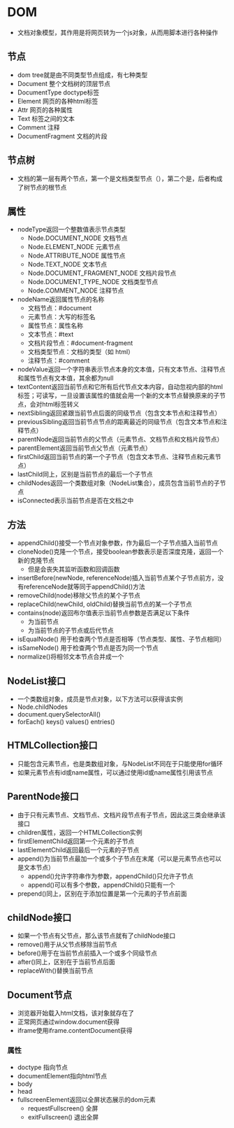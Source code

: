 # DOM
- 文档对象模型，其作用是将网页转为一个js对象，从而用脚本进行各种操作

## 节点
- dom tree就是由不同类型节点组成，有七种类型
- Document 整个文档树的顶层节点
- DocumentType doctype标签
- Element 网页的各种html标签
- Attr 网页的各种属性
- Text 标签之间的文本
- Comment 注释
- DocumentFragment 文档的片段

## 节点树
- 文档的第一层有两个节点，第一个是文档类型节点（<!doctype html>），第二个是<html>，后者构成了树节点的根节点

## 属性
- nodeType返回一个整数值表示节点类型
  - Node.DOCUMENT_NODE 文档节点
  - Node.ELEMENT_NODE 元素节点
  - Node.ATTRIBUTE_NODE 属性节点
  - Node.TEXT_NODE 文本节点
  - Node.DOCUMENT_FRAGMENT_NODE 文档片段节点
  - Node.DOCUMENT_TYPE_NODE 文档类型节点
  - Node.COMMENT_NODE 注释节点
- nodeName返回属性节点的名称
  - 文档节点：#document
  - 元素节点：大写的标签名
  - 属性节点：属性名称
  - 文本节点：#text
  - 文档片段节点：#document-fragment
  - 文档类型节点：文档的类型（如 html）
  - 注释节点：#comment
- nodeValue返回一个字符串表示节点本身的文本值，只有文本节点、注释节点和属性节点有文本值，其余都为null
- textContent返回当前节点和它所有后代节点文本内容，自动忽视内部的html标签；可读写，一旦设置该属性的值就会用一个新的文本节点替换原来的子节点，会对html标签转义
- nextSibling返回紧跟当前节点后面的同级节点（包含文本节点和注释节点）
- previousSibling返回当前节点节点的距离最近的同级节点（包含文本节点和注释节点）
- parentNode返回当前节点的父节点（元素节点、文档节点和文档片段节点）
- parentElement返回当前节点父节点（元素节点）
- firstChild返回当前节点的第一个子节点（包含文本节点、注释节点和元素节点）
- lastChild同上，区别是当前节点的最后一个子节点
- childNodes返回一个类数组对象（NodeList集合），成员包含当前节点的子节点
- isConnected表示当前节点是否在文档之中

## 方法
- appendChild()接受一个节点对象参数，作为最后一个子节点插入当前节点
- cloneNode()克隆一个节点，接受boolean参数表示是否深度克隆，返回一个新的克隆节点
  - 但是会丧失其监听函数和回调函数
- insertBefore(newNode, referenceNode)插入当前节点某个子节点前方，没有referenceNode就等同于appendChild()方法
- removeChild(node)移除父节点的某个子节点
- replaceChild(newChild, oldChild)替换当前节点的某一个子节点
- contains(node)返回布尔值表示当前节点参数是否满足以下条件
  - 为当前节点
  - 为当前节点的子节点或后代节点
- isEqualNode() 用于检查两个节点是否相等（节点类型、属性、子节点相同）
- isSameNode() 用于检查两个节点是否为同一个节点
- normalize()将相邻文本节点合并成一个

## NodeList接口
- 一个类数组对象，成员是节点对象，以下方法可以获得该实例
- Node.childNodes
- document.querySelectorAll()
- forEach() keys() values() entries()

## HTMLCollection接口
- 只能包含元素节点，也是类数组对象，与NodeList不同在于只能使用for循环
- 如果元素节点有id或name属性，可以通过使用id或name属性引用该节点

## ParentNode接口
- 由于只有元素节点、文档节点、文档片段节点有子节点，因此这三类会继承该接口
- children属性，返回一个HTMLCollection实例
- firstElementChild返回第一个元素的子节点
- lastElementChild返回最后一个元素的子节点
- append()为当前节点最加一个或多个子节点在末尾（可以是元素节点也可以是文本节点）
  - append()允许字符串作为参数，appendChild()只允许子节点
  - append()可以有多个参数，appendChild()只能有一个
- prepend()同上，区别在于添加位置是第一个元素的子节点前面

## childNode接口
- 如果一个节点有父节点，那么该节点就有了childNode接口
- remove()用于从父节点移除当前节点
- before()用于在当前节点前插入一个或多个同级节点
- after()同上，区别在于当前节点后面
- replaceWith()替换当前节点

## Document节点
- 浏览器开始载入html文档，该对象就存在了
- 正常网页通过window.document获得
- iframe使用iframe.contentDocument获得

### 属性
- doctype 指向<!doctype >节点
- documentElement指向html节点
- body
- head
- fullscreenElement返回以全屏状态展示的dom元素
  - requestFullscreen() 全屏
  - exitFullscreen() 退出全屏